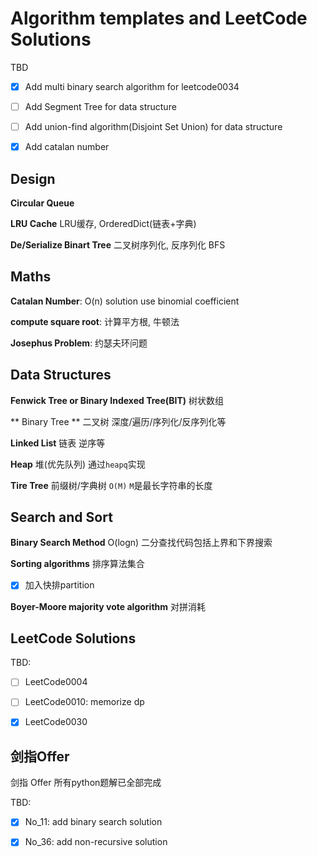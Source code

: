 # Algorithm templates and LeetCode Solutions

TBD

- [x] Add multi binary search algorithm for leetcode0034

- [ ] Add Segment Tree for data structure

- [ ] Add union-find algorithm(Disjoint Set Union) for data structure

- [x] Add catalan number



## Design

**Circular Queue**

**LRU Cache** LRU缓存, OrderedDict(链表+字典)

**De/Serialize Binart Tree** 二叉树序列化, 反序列化 BFS



## Maths

**Catalan Number**: O(n) solution use binomial coefficient

**compute square root**: 计算平方根, 牛顿法

**Josephus Problem**: 约瑟夫环问题


## Data Structures

**Fenwick Tree or  Binary Indexed Tree(BIT)** 树状数组

** Binary Tree ** 二叉树 深度/遍历/序列化/反序列化等

**Linked List** 链表 逆序等

**Heap** 堆(优先队列) 通过`heapq`实现

**Tire Tree** 前缀树/字典树 `O(M)` `M`是最长字符串的长度

## Search and Sort

**Binary Search Method** O(logn) 二分查找代码包括上界和下界搜索

**Sorting algorithms** 排序算法集合

- [x] 加入快排partition

**Boyer-Moore majority vote algorithm** 对拼消耗



## LeetCode Solutions

TBD:

- [ ] LeetCode0004 

- [ ] LeetCode0010: memorize dp

- [x] LeetCode0030



## 剑指Offer

剑指 Offer 所有python题解已全部完成

TBD:

-[x] No_11: add binary search solution

-[x] No_36: add  non-recursive solution

